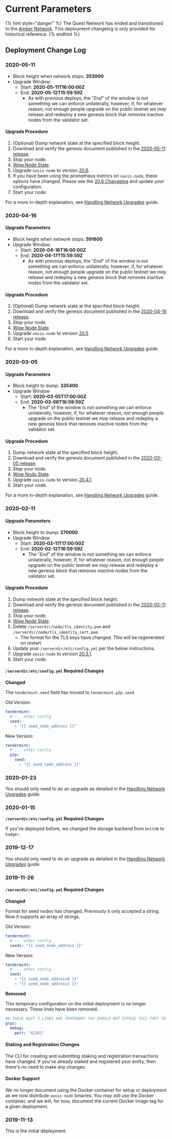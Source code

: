 # Current Parameters

{% hint style="danger" %}
The Quest Network has ended and transitioned to the [Amber Network](../amber-network/current-parameters.md). This deployment changelog is only provided for historical reference.
{% endhint %}

## Deployment Change Log <a id="deployment-change-log"></a>

### 2020-05-11 <a id="_2020-05-11"></a>

* Block height when network stops: **353000**
* Upgrade Window:
  * Start: **2020-05-11T16:00:00Z**
  * End: **2020-05-12T15:59:59Z**
    * As with previous deploys, the "_End_" of the window is not something we can enforce unilaterally, however, if, for whatever reason, not enough people upgrade on the public testnet we _may_ release and redeploy a new genesis block that removes inactive nodes from the validator set.

#### Upgrade Procedure <a id="upgrade-procedure-4"></a>

1. \(Optional\) Dump network state at the specified block height.
2. Download and verify the genesis document published in the [2020-05-11 release](https://github.com/oasisprotocol/public-testnet-artifacts/releases/tag/2020-05-11).
3. Stop your node.
4. [Wipe Node State](https://docs.oasis.dev/operators/maintenance/wiping-node-state.html#state-wipe-and-keep-node-identity).
5. Upgrade `oasis-node` to version [20.6](https://github.com/oasisprotocol/oasis-core/releases/tag/v20.6).
6. If you have been using the prometheus metrics on `oasis-node`, these options have changed. Please see the [20.6 Changelog](https://github.com/oasisprotocol/oasis-core/blob/v20.6/CHANGELOG.md#206-2020-05-07) and update your configuration.
7. Start your node.

For a more in-depth explanation, see [Handling Network Upgrades](https://docs.oasis.dev/operators/maintenance/handling-network-upgrades.html) guide.

### 2020-04-16 <a id="_2020-04-16"></a>

#### Upgrade Parameters <a id="upgrade-parameters"></a>

* Block height when network stops: **591600**
* Upgrade Window:
  * Start: **2020-04-16T16:00:00Z**
  * End: **2020-04-17T15:59:59Z**
    * As with previous deploys, the "_End_" of the window is not something we can enforce unilaterally, however, if, for whatever reason, not enough people upgrade on the public testnet we _may_ release and redeploy a new genesis block that removes inactive nodes from the validator set.

#### Upgrade Procedure <a id="upgrade-procedure-5"></a>

1. \(Optional\) Dump network state at the specified block height.
2. Download and verify the genesis document published in the [2020-04-16 release](https://github.com/oasisprotocol/public-testnet-artifacts/releases/tag/2020-04-16).
3. Stop your node.
4. [Wipe Node State](https://docs.oasis.dev/operators/maintenance/wiping-node-state.html#state-wipe-and-keep-node-identity).
5. Upgrade `oasis-node` to version [20.5](https://github.com/oasisprotocol/oasis-core/releases/tag/v20.5).
6. Start your node.

For a more in-depth explanation, see [Handling Network Upgrades](https://docs.oasis.dev/operators/maintenance/handling-network-upgrades.html) guide.

### 2020-03-05 <a id="_2020-03-05"></a>

#### Upgrade Parameters <a id="upgrade-parameters-2"></a>

* Block height to dump: **335400**
* Upgrade Window
  * Start: **2020-03-05T17:00:00Z**
  * End: **2020-03-06T16:59:59Z**
    * The "_End_" of the window is not something we can enforce unilaterally, however, if, for whatever reason, not enough people upgrade on the public testnet we _may_ release and redeploy a new genesis block that removes inactive nodes from the validator set.

#### Upgrade Procedure <a id="upgrade-procedure-6"></a>

1. Dump network state at the specified block height.
2. Download and verify the genesis document published in the [2020-03-05 release](https://github.com/oasisprotocol/public-testnet-artifacts/releases/tag/2020-03-05).
3. Stop your node.
4. [Wipe Node State](https://docs.oasis.dev/operators/maintenance/wiping-node-state.html#state-wipe-and-keep-node-identity).
5. Upgrade `oasis-node` to version [20.4.1](https://github.com/oasisprotocol/oasis-core/releases/tag/v20.4.1).
6. Start your node.

For a more in-depth explanation, see [Handling Network Upgrades](https://docs.oasis.dev/operators/maintenance/handling-network-upgrades.html) guide.

### 2020-02-11 <a id="_2020-02-11"></a>

#### Upgrade Parameters <a id="upgrade-parameters-3"></a>

* Block height to dump: **270000**
* Upgrade Window
  * Start: **2020-02-11T17:00:00Z**
  * End: **2020-02-12T16:59:59Z**
    * The "_End_" of the window is not something we can enforce unilaterally, however, if, for whatever reason, not enough people upgrade on the public testnet we _may_ release and redeploy a new genesis block that removes inactive nodes from the validator set.

#### Upgrade Procedure <a id="upgrade-procedure-7"></a>

1. Dump network state at the specified block height.
2. Download and verify the genesis document published in the [2020-02-11 release](https://github.com/oasisprotocol/public-testnet-artifacts/releases/tag/2020-02-11).
3. Stop your node.
4. [Wipe Node State](https://docs.oasis.dev/operators/maintenance/wiping-node-state.html#state-wipe-and-keep-node-identity).
5. Delete `/serverdir/node/tls_identity.pem` and `/serverdir/node/tls_identity_cert.pem`.
   * The format for the TLS keys have changed. This will be regenerated on restart.
6. Update your `/serverdir/etc/config.yml` per the below instructions.
7. Upgrade `oasis-node` to version [20.3.1](https://github.com/oasisprotocol/oasis-core/releases/tag/v20.3.1).
8. Start your node.

#### `/serverdir/etc/config.yml` Required Changes <a id="serverdir-etc-config-yml-required-changes"></a>

**Changed**

The `tendermint.seed` field has moved to `tendermint.p2p.seed`

Old Version:

```yaml
tendermint:
  # ... other config
  seed:
    - "{{ seed_node_address }}"
```

New Version:

```yaml
tendermint:
  # ... other config
  p2p:
    seed:
      - "{{ seed_node_address }}"
```

### 2020-01-23 <a id="_2020-01-23"></a>

You should only need to do an upgrade as detailed in the [Handling Network Upgrades](https://docs.oasis.dev/operators/maintenance/handling-network-upgrades.html) guide.

### 2020-01-15 <a id="_2020-01-15"></a>

**`/serverdir/etc/config.yml` Required Changes**

If you've deployed before, we changed the storage backend from `boltdb` to `badger`.

### 2019-12-17 <a id="_2019-12-17"></a>

You should only need to do an upgrade as detailed in the [Handling Network Upgrades](https://docs.oasis.dev/operators/maintenance/handling-network-upgrades.html) guide.

### 2019-11-26 <a id="_2019-11-26"></a>

#### `/serverdir/etc/config.yml` Required Changes <a id="serverdir-etc-config-yml-required-changes-2"></a>

**Changed**

Format for seed nodes has changed. Previously it only accepted a string. Now it supports an array of strings.

Old Version:

```yaml
tendermint:
  # ... other config
  seeds: "{{ seed_node_address }}"
```

New Version:

```yaml
tendermint:
  # ... other config
  seed:
    - "{{ seed_node_address0 }}"
    - "{{ seed_node_address1 }}"
```

**Removed**

This temporary configuration on the initial deployment is no longer necessary. These lines have been removed.

```yaml
## THESE NEXT 3 LINES ARE TEMPORARY YOU SHOULD NOT EXPOSE THIS PORT IN ANY WAY
grpc:
  debug:
    port: "42261"
```

#### Staking and Registration Changes <a id="staking-and-registration-changes"></a>

The CLI for creating and submitting staking and registration transactions have changed. If you've already staked and registered your entity, then there's no need to make any changes.

#### Docker Support <a id="docker-support"></a>

We no longer document using the Docker container for setup or deployment as we now distribute `oasis-node` binaries. You may still use the Docker container, and we will, for now, document the current Docker image tag for a given deployment.

### 2019-11-13 <a id="_2019-11-13"></a>

This is the initial deployment.

